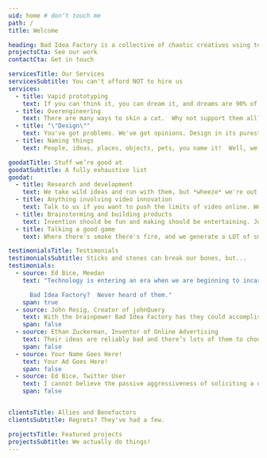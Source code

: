```yaml
---
uid: home # don’t touch me
path: /
title: Welcome

heading: Bad Idea Factory is a collective of chaotic creatives using technology to make people thinking face emoji. We have been working in this space for hundreds of thousands of years.
projectsCta: See our work
contactCta: Get in touch

servicesTitle: Our Services
servicesSubtitle: You can't afford NOT to hire us
services:
  - title: Vapid prototyping
    text: If you can think it, you can dream it, and dreams are 90% of success.
  - title: Overengineering
    text: There are many ways to skin a cat.  Why not support them all?
  - title: "\"Design\""
    text: You've got problems. We've got opinions. Design in its purest form.
  - title: Naming things
    text: People, ideas, places, objects, pets, you name it!  Well, we'll name it.

goodatTitle: Stuff we’re good at
goodatSubtitle: A fully exhaustive list
goodat:
  - title: Research and development
    text: We take wild ideas and run with them, but *wheeze* we're out of shape *gasp* so we get *hzzz* winded. No. You go on. We'll catch up.
  - title: Anything involving video innovation
    text: Talk to us if you want to push the limits of video online. We build tools to make video more valuable to journalists and storytellers.
  - title: Brainstorming and building products
    text: Invention should be fun and making should be entertaining. Join us in persuing paths less traveled. 
  - title: Talking a good game
    text: Where there's smoke there's fire, and we generate a LOT of smoke. You do the math(s).

testimonialsTitle: Testimonials
testimonialsSubtitle: Sticks and stones can break our bones, but...
testimonials:
  - source: Ed Bice, Meedan
    text: "Technology is entering an era when we are beginning to incarnate software development companies that are governed with the idealism and creativity that inhabits any designer and engineer who has understood how many worlds can be opened through just one point of variation - the 01 binary… these small clusters of open source devotees and social creatives are going to usher in the next public incarnation of this idealism, and this time its [sic] going to put the people in front of the platforms and our data firmly in our control. These new collectives are the hope for the future of our knowledge ecosystem, and probably our species.

      Bad Idea Factory?  Never heard of them."
    span: true
  - source: John Resig, Creator of johnQuery
    text: With the brainpower Bad Idea Factory has they could accomplish virtually anything! And yet they’re doing this.
    span: false
  - source: Ethan Zuckerman, Inventor of Online Advertising
    text: Their ideas are reliably bad and there’s lots of them to choose from, each of them poorly thought through.
    span: false
  - source: Your Name Goes Here!
    text: Your Ad Goes Here!
    span: false
  - source: Ed Bice, Twitter User
    text: I cannot believe the passive aggressiveness of soliciting a quote for the website and then [sic]ing me. Every time I think I have discovered the ethical basement at BIF I find another level. Very bad people work here.
    span: false


clientsTitle: Allies and Benefactors
clientsSubtitle: Regrets? They've had a few.

projectsTitle: Featured projects
projectsSubtitle: We actually do things!
---
```

